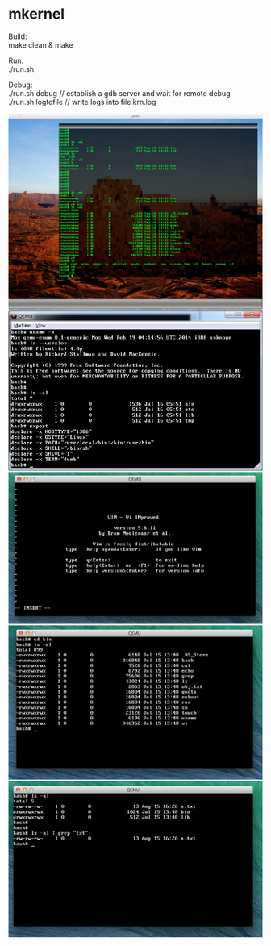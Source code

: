 mkernel
=======

Build:   
  make clean & make

Run:   
  ./run.sh
  
Debug:   
  ./run.sh debug // establish a gdb server and wait for remote debug   
  ./run.sh logtofile // write logs into file krn.log   

![Screen shot: test gui](./screenshot/gui.png)   
![Screen shot: versions](./screenshot/versions.png)   
![Screen shot: vim](./screenshot/vim.png)   
![Screen shot: ls](./screenshot/ls.png)   
![Screen shot: pipe](./screenshot/pipe.png)   
